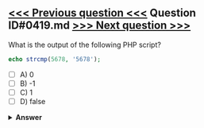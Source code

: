 [<<< Previous question <<<](0418.md)   Question ID#0419.md   [>>> Next question >>>](0420.md)
---

What is the output of the following PHP script?

```php
echo strcmp(5678, '5678'); 
```

- [ ] A) 0
- [ ] B) -1
- [ ] C) 1
- [ ] D) false

<details><summary><b>Answer</b></summary>
<p>
  Answer: <strong>A</strong>
</p>
</details>
